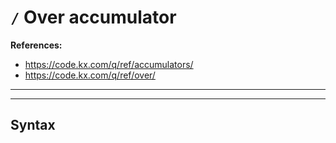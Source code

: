 #  `/` Over accumulator

**References:**
- https://code.kx.com/q/ref/accumulators/
- https://code.kx.com/q/ref/over/

----------------------------------------------------------------------------------------------------------
----------------------------------------------------------------------------------------------------------

## Syntax

